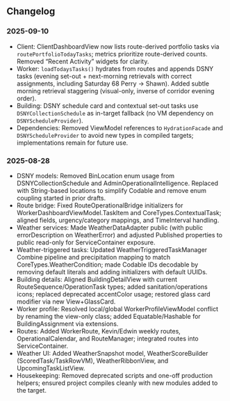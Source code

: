 ## Changelog

### 2025-09-10

- Client: ClientDashboardView now lists route-derived portfolio tasks via `routePortfolioTodayTasks`; metrics prioritize route-derived counts. Removed “Recent Activity” widgets for clarity.
- Worker: `loadTodaysTasks()` hydrates from routes and appends DSNY tasks (evening set-out + next-morning retrievals with correct assignments, including Saturday 68 Perry → Shawn). Added subtle morning retrieval staggering (visual-only, inverse of corridor evening order).
- Building: DSNY schedule card and contextual set-out tasks use `DSNYCollectionSchedule` as in-target fallback (no VM dependency on `DSNYScheduleProvider`).
- Dependencies: Removed ViewModel references to `HydrationFacade` and `DSNYScheduleProvider` to avoid new types in compiled targets; implementations remain for future use.

### 2025-08-28

- DSNY models: Removed BinLocation enum usage from DSNYCollectionSchedule and AdminOperationalIntelligence. Replaced with String-based locations to simplify Codable and remove enum coupling started in prior drafts.
- Route bridge: Fixed RouteOperationalBridge initializers for WorkerDashboardViewModel.TaskItem and CoreTypes.ContextualTask; aligned fields, urgency/category mappings, and TimeInterval handling.
- Weather services: Made WeatherDataAdapter public (with public errorDescription on WeatherError) and adjusted Published properties to public read-only for ServiceContainer exposure.
- Weather-triggered tasks: Updated WeatherTriggeredTaskManager Combine pipeline and precipitation mapping to match CoreTypes.WeatherCondition; made Codable IDs decodable by removing default literals and adding initializers with default UUIDs.
- Building details: Aligned BuildingDetailView with current RouteSequence/OperationTask types; added sanitation/operations icons; replaced deprecated accentColor usage; restored glass card modifier via new View+GlassCard.
- Worker profile: Resolved local/global WorkerProfileViewModel conflict by renaming the view-only class; added Equatable/Hashable for BuildingAssignment via extensions.
- Routes: Added WorkerRoute, Kevin/Edwin weekly routes, OperationalCalendar, and RouteManager; integrated routes into ServiceContainer.
- Weather UI: Added WeatherSnapshot model, WeatherScoreBuilder (ScoredTask/TaskRowVM), WeatherRibbonView, and UpcomingTaskListView.
- Housekeeping: Removed deprecated scripts and one-off production helpers; ensured project compiles cleanly with new modules added to the target.
